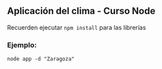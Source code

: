 ## Aplicación del clima - Curso Node


Recuerden ejecutar ```npm install``` para las librerías

### Ejemplo:
```
node app -d "Zaragoza"
```